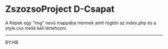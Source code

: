 # ZszozsoProject D-Csapat

A Képek egy "img" nevű mappába mennek amit rögtön az index.php és a style.css mellé kell lértehozni.
***************************************************************************************************
BY:HB
